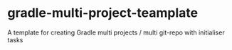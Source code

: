 # gradle-multi-project-teamplate
A template for creating Gradle multi projects / multi git-repo with initialiser tasks 
